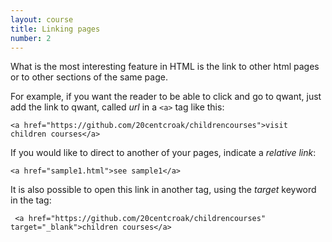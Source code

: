 ```yaml
---
layout: course
title: Linking pages
number: 2
---
```


 What is the most interesting feature in HTML is the link to other html pages or to other sections of the same page.

 For example, if you want the reader to be able to click and go to qwant, just add the link to qwant, called *url* in a `<a>` tag like this:
 ```
 <a href="https://github.com/20centcroak/childrencourses">visit children courses</a>
 ```

If you would like to direct to another of your pages, indicate a *relative link*:
```
<a href="sample1.html">see sample1</a>
```

It is also possible to open this link in another tag, using the *target* keyword in the *<a>* tag:
```
 <a href="https://github.com/20centcroak/childrencourses" target="_blank">children courses</a>
```
